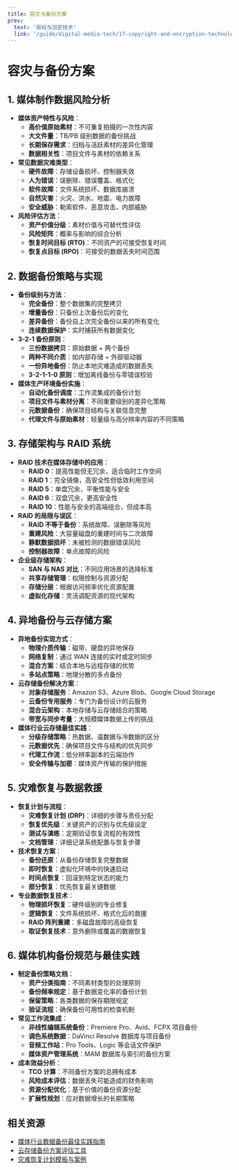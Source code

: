 ```yaml
---
title: 容灾与备份方案
prev:
  text: '版权与加密技术'
  link: '/guide/digital-media-tech/17-copyright-and-encryption-technologies'
---
```


# 容灾与备份方案

## 1. 媒体制作数据风险分析
- **媒体资产特性与风险**：
  - **高价值原始素材**：不可重复拍摄的一次性内容
  - **大文件量**：TB/PB 级别数据的备份挑战
  - **长期保存需求**：归档与活跃素材的差异化管理
  - **数据相关性**：项目文件与素材的依赖关系
- **常见数据灾难类型**：
  - **硬件故障**：存储设备损坏、控制器失效
  - **人为错误**：误删除、错误覆盖、格式化
  - **软件故障**：文件系统损坏、数据库崩溃
  - **自然灾害**：火灾、洪水、地震、电力故障
  - **安全威胁**：勒索软件、恶意攻击、内部威胁
- **风险评估方法**：
  - **资产价值分级**：素材价值与可替代性评估
  - **风险矩阵**：概率与影响的综合分析
  - **恢复时间目标 (RTO)**：不同资产的可接受恢复时间
  - **恢复点目标 (RPO)**：可接受的数据丢失时间范围

## 2. 数据备份策略与实现
- **备份级别与方法**：
  - **完全备份**：整个数据集的完整拷贝
  - **增量备份**：只备份上次备份后的变化
  - **差异备份**：备份自上次完全备份以来的所有变化
  - **连续数据保护**：实时捕获所有数据变化
- **3-2-1 备份原则**：
  - **三份数据拷贝**：原始数据 + 两个备份
  - **两种不同介质**：如内部存储 + 外部驱动器
  - **一份异地备份**：防止本地灾难造成的数据丢失
  - **3-2-1-1-0 原则**：增加离线备份与零错误校验
- **媒体生产环境备份实施**：
  - **自动化备份调度**：工作流集成的备份计划
  - **项目文件与素材分离**：不同重要级别的差异化策略
  - **元数据备份**：确保项目结构与关联信息完整
  - **代理文件与原始素材**：轻量级与高分辨率内容的不同策略

## 3. 存储架构与 RAID 系统
- **RAID 技术在媒体存储中的应用**：
  - **RAID 0**：提高性能但无冗余，适合临时工作空间
  - **RAID 1**：完全镜像，高安全性但低效利用空间
  - **RAID 5**：单盘冗余，平衡性能与安全
  - **RAID 6**：双盘冗余，更高安全性
  - **RAID 10**：性能与安全的高端组合，但成本高
- **RAID 的局限与误区**：
  - **RAID 不等于备份**：系统故障、误删除等风险
  - **重建风险**：大容量磁盘的重建时间与二次故障
  - **静默数据损坏**：未被检测的数据错误风险
  - **控制器故障**：单点故障的风险
- **企业级存储架构**：
  - **SAN 与 NAS 对比**：不同应用场景的选择标准
  - **共享存储管理**：权限控制与资源分配
  - **存储分层**：根据访问频率优化资源配置
  - **虚拟化存储**：灵活调配资源的现代架构

## 4. 异地备份与云存储方案
- **异地备份实现方式**：
  - **物理介质传输**：磁带、硬盘的异地保存
  - **网络复制**：通过 WAN 连接的实时或定时同步
  - **混合方案**：结合本地与远程存储的优势
  - **多站点策略**：地理分散的多点备份
- **云存储备份解决方案**：
  - **对象存储服务**：Amazon S3、Azure Blob、Google Cloud Storage
  - **云备份专用服务**：专门为备份设计的云服务
  - **混合云架构**：本地存储与云存储结合的策略
  - **带宽与同步考量**：大规模媒体数据上传的挑战
- **媒体行业云存储最佳实践**：
  - **分级存储策略**：热数据、温数据与冷数据的区分
  - **元数据优先**：确保项目文件与结构的优先同步
  - **代理工作流**：低分辨率副本的云端协作
  - **安全传输与加密**：媒体资产传输的保护措施

## 5. 灾难恢复与数据救援
- **恢复计划与流程**：
  - **灾难恢复计划 (DRP)**：详细的步骤与责任分配
  - **恢复优先级**：关键资产的识别与优先级设定
  - **测试与演练**：定期验证恢复流程的有效性
  - **文档管理**：详细记录系统配置与恢复步骤
- **技术恢复方案**：
  - **备份还原**：从备份存储恢复完整数据
  - **即时恢复**：虚拟化环境中的快速启动
  - **时间点恢复**：回滚到特定状态的能力
  - **部分恢复**：优先恢复最关键数据
- **专业数据恢复技术**：
  - **物理损坏恢复**：硬件级别的专业修复
  - **逻辑恢复**：文件系统损坏、格式化后的救援
  - **RAID 阵列重建**：多磁盘故障的高级恢复
  - **取证恢复技术**：意外删除或覆盖的数据恢复

## 6. 媒体机构备份规范与最佳实践
- **制定备份策略文档**：
  - **资产分类指南**：不同素材类型的处理原则
  - **备份频率规定**：基于数据变化率的备份计划
  - **保留策略**：各类数据的保存期限规定
  - **验证流程**：确保备份可用性的检查机制
- **常见工作流集成**：
  - **非线性编辑系统备份**：Premiere Pro、Avid、FCPX 项目备份
  - **调色系统数据**：DaVinci Resolve 数据库与项目备份
  - **音频工作站**：Pro Tools、Logic 等会话文件保护
  - **媒体资产管理系统**：MAM 数据库与索引的备份方案
- **成本效益分析**：
  - **TCO 计算**：不同备份方案的总拥有成本
  - **风险成本评估**：数据丢失可能造成的财务影响
  - **资源分配优化**：基于价值的备份资源分配
  - **扩展性规划**：应对数据增长的长期策略

## 相关资源
- [媒体行业数据备份最佳实践指南](https://www.example.com)
- [云存储备份方案评估工具](https://www.example.com)
- [灾难恢复计划模板与案例](https://www.example.com)
